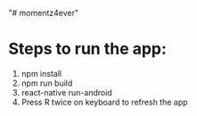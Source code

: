 "# momentz4ever" 

Steps to run the app:
======================
1. npm install
2. npm run build
3. react-native run-android
4. Press R twice on keyboard to refresh the app
